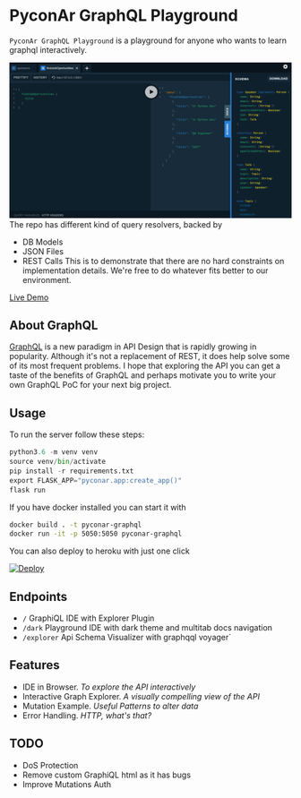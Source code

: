 # PyconAr GraphQL Playground
`PyconAr GraphQL Playground` is a playground for anyone who wants to learn graphql interactively.

![Screenshot](pyconar/static/demo.png)
The repo has different kind of query resolvers, backed by
- DB Models
- JSON Files
- REST Calls
This is to demonstrate that there are no hard constraints on implementation details. 
We're free to do whatever fits better to our environment.

[Live Demo](https://pyconar.herokuapp.com/)


## About GraphQL
[GraphQL](https://graphql.org/) is a new paradigm in API Design that is rapidly growing in popularity.
Although it's not a replacement of REST, it does help solve some of its most frequent problems.
I hope that exploring the API you can get a taste of the benefits of GraphQL and perhaps motivate you to write your own GraphQL PoC for your next big project.


## Usage
To run the server follow these steps:
```python
python3.6 -m venv venv
source venv/bin/activate
pip install -r requirements.txt
export FLASK_APP="pyconar.app:create_app()"
flask run
```
If you have docker installed you can start it with
```bash
docker build . -t pyconar-graphql
docker run -it -p 5050:5050 pyconar-graphql
```
You can also deploy to heroku with just one click

[![Deploy](https://www.herokucdn.com/deploy/button.svg)](https://heroku.com/deploy?template=https://github.com/Ambro17/pyconar-graphql/tree/master)

## Endpoints
 - `/` GraphiQL IDE with Explorer Plugin
 - `/dark` Playground IDE with dark theme and multitab docs navigation
 - `/explorer` Api Schema Visualizer with graphqql voyager`


## Features
- IDE in Browser. _To explore the API interactively_
- Interactive Graph Explorer. _A visually compelling view of the API_
- Mutation Example. _Useful Patterns to alter data_
- Error Handling. _HTTP, what's that?_

## TODO
- DoS Protection
- Remove custom GraphiQL html as it has bugs
- Improve Mutations Auth
